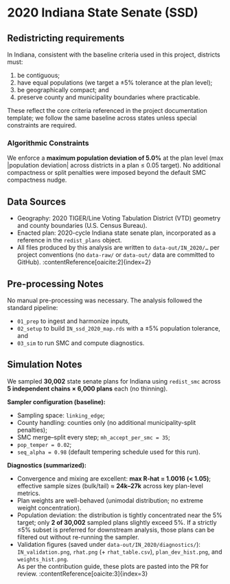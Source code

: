 # 2020 Indiana State Senate (SSD)

## Redistricting requirements
In Indiana, consistent with the baseline criteria used in this project, districts must:
1. be contiguous;
1. have equal populations (we target a ±5% tolerance at the plan level);
1. be geographically compact; and
1. preserve county and municipality boundaries where practicable.

These reflect the core criteria referenced in the project documentation template; we follow the same baseline across states unless special constraints are required. 

### Algorithmic Constraints
We enforce a **maximum population deviation of 5.0%** at the plan level (max |population deviation| across districts in a plan ≤ 0.05 target). No additional compactness or split penalties were imposed beyond the default SMC compactness nudge.

## Data Sources
- Geography: 2020 TIGER/Line Voting Tabulation District (VTD) geometry and county boundaries (U.S. Census Bureau).
- Enacted plan: 2020-cycle Indiana state senate plan, incorporated as a reference in the `redist_plans` object.
- All files produced by this analysis are written to `data-out/IN_2020/…` per project conventions (no `data-raw/` or `data-out/` data are committed to GitHub). :contentReference[oaicite:2]{index=2}

## Pre-processing Notes
No manual pre-processing was necessary. The analysis followed the standard pipeline:
- `01_prep` to ingest and harmonize inputs,
- `02_setup` to build `IN_ssd_2020_map.rds` with a ±5% population tolerance, and
- `03_sim` to run SMC and compute diagnostics.

## Simulation Notes
We sampled **30,002** state senate plans for Indiana using `redist_smc` across **5 independent chains × 6,000 plans** each (no thinning).

**Sampler configuration (baseline):**
- Sampling space: `linking_edge`;
- County handling: counties only (no additional municipality-split penalties);
- SMC merge–split every step; `mh_accept_per_smc = 35`;
- `pop_temper = 0.02`;
- `seq_alpha = 0.98` (default tempering schedule used for this run).

**Diagnostics (summarized):**
- Convergence and mixing are excellent: **max R‑hat = 1.0016 (< 1.05)**; effective sample sizes (bulk/tail) ≈ **24k–27k** across key plan-level metrics.
- Plan weights are well-behaved (unimodal distribution; no extreme weight concentration).
- Population deviation: the distribution is tightly concentrated near the 5% target; only **2 of 30,002** sampled plans slightly exceed 5%. If a strictly ≤5% subset is preferred for downstream analysis, those plans can be filtered out without re-running the sampler.
- Validation figures (saved under `data-out/IN_2020/diagnostics/`):  
  `IN_validation.png`, `rhat.png` (+ `rhat_table.csv`), `plan_dev_hist.png`, and `weights_hist.png`.  
  As per the contribution guide, these plots are pasted into the PR for review. :contentReference[oaicite:3]{index=3}

